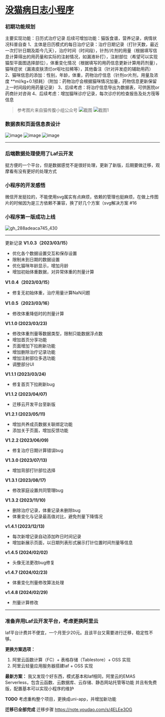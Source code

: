 # [没猫病日志小程序](https://github.com/Smileye-v/gitblog/issues/8)

### 初期功能规划
主要实现功能：日历式治疗记录 
后续可增加功能：猫饭食谱，营养记录，病情状况科普自查
1、主体是日历模式的每日治疗记录：治疗日期记录（打针天数，最近一次打针日期及距今几天），治疗时间（时间段），针剂/片剂的用量（根据填写信息计算得出的用药量和实际的注射情况，如漏液补打），注射部位（希望可以实现猫型平面图选择部位），体重变化情况（根据填写的用药信息更新计算用药剂量），猫咪症状（漏液皮肤溃烂or呕吐拉稀等），其他备注（针对并发症的辅助用药）
2、猫咪信息的添加：性别，年龄，体重，药物治疗信息（针剂or片剂，用量及浓度 **ml/kg+0.1损耗）（附加：药物治疗会根据猫咪情况加量，药物信息更新保留上一时间段的用药量记录）
3、后续考虑：将治疗信息导出为数据表，可供医院or药商针对咨询
4、后续考虑：增加猫咪诊疗记录，每次诊疗的检查报告及处方筏等信息

> 参考图片来自猫传腹小组公众号
![截图](https://user-images.githubusercontent.com/68359161/226514011-eb7b3c83-c47e-4ec3-a2fc-cf3a9cfb3405.png)
![截图1](https://user-images.githubusercontent.com/68359161/226514023-6e9856e9-af83-46d8-97f9-50d54f57dbd2.png)


### 数据表和页面信息表设计
![image](https://user-images.githubusercontent.com/68359161/226530567-c3ae8a8d-e771-4540-b9b7-0d0047ac8ca3.png)
![image](https://user-images.githubusercontent.com/68359161/226530665-727ba60f-329b-4483-bc52-eb1b8e802243.png)
![image](https://user-images.githubusercontent.com/68359161/226530705-f0b233a9-b4dd-45c5-8094-38f3b0be036e.png)


---

### 后端数据处理使用了Laf云开发
挺方便的一个平台，但是数据感觉不是很好处理，更新了新版，后期要做迁移，观摩看有没有更好的处理方式

### 小程序的开发感悟
微信开发挺拉的，不能使用svg属实有点麻烦，依赖的管理也挺麻烦，在做上传图片的时候因为是三方依赖不兼容，换了好几个方案（svg解决方案 #16 

### 小程序第一版成功上线
![gh_288adeaca745_430](https://user-images.githubusercontent.com/68359161/226531512-da279615-1b75-4820-b580-76007f6f8559.jpg)


---

更新记录
**V1.0.3（2023/03/15）**

- 优化各个数据设置交互和保存设置
- 限制未到日期的数据设置
- 优化猫咪年龄显示，增加月龄
- 增加初始体重数据，对异常体重的剂量计算

**V1.0.4（2023/03/15）**

- 修复无初始体重，治疗用量计算NaN问题

**V1.0.5（2023/03/16）**

- 修改体重降低时的剂量计算

**V1.1.0  (2023/03/23)**

- 修改体重剂量等数据类型，限制只能数据浮点数
- 增加首页分享功能
- 页面增加下拉刷新功能
- 增加删除治疗记录功能
- 增加注射部位多选功能
- 调整部分UI

**V1.1.1 (2023/03/24)**

- 修复首页下拉刷新bug

**V1.1.2 (2023/04/07)**

- 迁移云开发平台至新版

**V1.2.1 (2023/05/11)**

- 增加共养成员数据关联绑定功能
- 添加关于页面，增加反馈功能

**V1.2.2 (2023/06/09)**

- 修复治疗日期计算错误bug

**V1.3.0 (2023/07/13)**

- 增加背部打针部位选择

**V1.3.1 (2023/08/17)**

- 修改家庭设置共同管理bug

**V1.3.2 (2023/11/10)**

- 删除治疗记录，体重记录未删除bug
- 体重变化与记录最高值对比，避免剂量下降情况

**v1.4.1 (2023/12/13)**

- 每次新增记录自动添加昨日时间记录
- 增加新展示页面，以日期列表形式展示打针位置时间剂量等信息

**v1.4.5 (2024/02/02)**

- 头像无法更改bug修复

**v1.4.7 (2024/02/23)**

- 体重变化剂量修改算法处理

**v1.4.8 (2024/02/29)**

- 剂量计算修改

---

### 准备弃用Laf云开发平台，考虑更换阿里云

laf平台计费并不便宜，一个月至少20元。且该平台又需要进行迁移，稳定性不够。

**更换方案选项：**

1. 阿里云函数计算（FC）+ 表格存储（Tablestore）+ OSS 实现
2. 阿里云轻量应用服务器搭建laf + OSS 实现

**最新方案：**
我又发现个好东西，模式基本和laf相同，阿里云的EMAS Serverless，包含云函数、云数据库、云存储、静态网站托管等功能
并且有免费版，配置基本可以实现小程序的维护

**TODO**
考虑重构整个项目，更换成uni-app，并增加新功能

**迁移已全部完成**
迁移步骤 https://note.youdao.com/s/4ELEe3OG